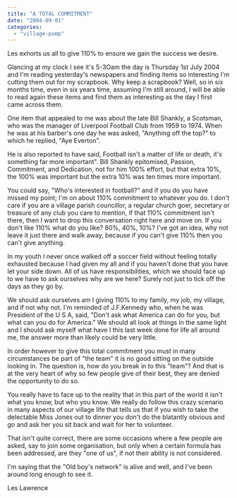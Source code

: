 ```yaml
---
title: "A TOTAL COMMITMENT"
date: "2004-09-01"
categories: 
  - "village-pump"
---
```


Les exhorts us all to give 110% to ensure we gain the success we desire.

Glancing at my clock I see it's 5-3Oam the day is Thursday 1st July 2004 and I'm reading yesterday's newspapers and finding items so interesting I'm cutting them out for my scrapbook. Why keep a scrapbook? Well, so in six months time, even in six years time, assuming I'm still around, I will be able to read again these items and find them as interesting as the day I first came across them.

One item that appealed to me was about the late Bill Shankly, a Scotsman, who was the manager of Liverpool Football Club from 1959 to 1974. When he was at his barber's one day he was asked, "Anything off the top?" to which he replied, "Aye Everton".

He is also reported to have said, Football isn't a matter of life or death, it's something far more important". Bill Shankly epitomised, Passion, Commitment, and Dedication, not for him 100% effort, but that extra 10%, the 100% was important but the extra 10% was ten times more important.

You could say, "Who's interested in football?" and if you do you have missed my point; I'm on about 110% commitment to whatever you do. I don't care if you are a village parish councillor, a regular church goer, secretary or treasure of any club you care to mention, if that 110% commitment isn't there, then I want to drop this conversation right here and move on. If you don't like 110% what do you like? 80%, 40%, 10%? I've got an idea, why not leave it just there and walk away, because if you can't give 110% then you can't give anything.

In my youth I never once walked off a soccer field without feeling totally exhausted because I had given my all and if you haven't done that you have let your side down. All of us have responsibilities, which we should face up to we have to ask ourselves why are we here? Surely not just to tick off the days as they go by.

We should ask ourselves am I giving 110% to my family, my job, my village, and if not why not. I'm reminded of J.F.Kennedy who, when he was President of the U S A, said, "Don't ask what America can do for you, but what can you do for America." We should all look at things in the same light and I should ask myself what have I this last week done for life all around me, the answer more than likely could be very little.

In order however to give this total commitment you must in many circumstances be part of "the team" it is no good sitting on the outside looking in. The question is, how do you break in to this "team"? And that is at the very heart of why so few people give of their best, they are denied the opportunity to do so.

You really have to face up to the reality that in this part of the world it isn't what you know, but who you know. We really do follow this crazy scenario in many aspects of our village life that tells us that if you wish to take the delectable Miss Jones out to dinner you don't do the blatantly obvious and go and ask her you sit back and wait for her to volunteer.

That isn't quite correct, there are some occasions where a few people are asked, say to join some organisation, but only when a certain formula has been addressed, are they "one of us", if not their ability is not considered.

I'm saying that the "Old boy's network" is alive and well, and I've been around long enough to see it.

Les Lawrence

